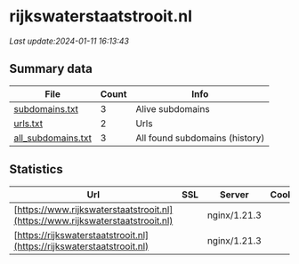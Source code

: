 # rijkswaterstaatstrooit.nl
*Last update:2024-01-11 16:13:43*
## Summary data
| File       | Count | Info |
|------------|-------|------|
|[subdomains.txt](/data/rijkswaterstaatstrooit/subdomains.txt)|3|Alive subdomains|
|[urls.txt](/data/rijkswaterstaatstrooit/urls.txt)|2|Urls|
|[all_subdomains.txt](/data/rijkswaterstaatstrooit/all_subdomains.txt)|3|All found subdomains (history)|
## Statistics
| Url | SSL | Server | Cookie | HSTS | CSP | XFO | XXP | RP | Tech |
|------------|-------|------|------|------|------|------|------|------|------|
|[https://www.rijkswaterstaatstrooit.nl](https://www.rijkswaterstaatstrooit.nl)| |nginx/1.21.3| |:white_check_mark: | | |:white_check_mark: | |:white_check_mark: |HSTS Nginx:1.21.3 Va...|
|[https://rijkswaterstaatstrooit.nl](https://rijkswaterstaatstrooit.nl)| |nginx/1.21.3| |:white_check_mark: | | |:white_check_mark: | |:white_check_mark: |HSTS Nginx:1.21.3 Va...|